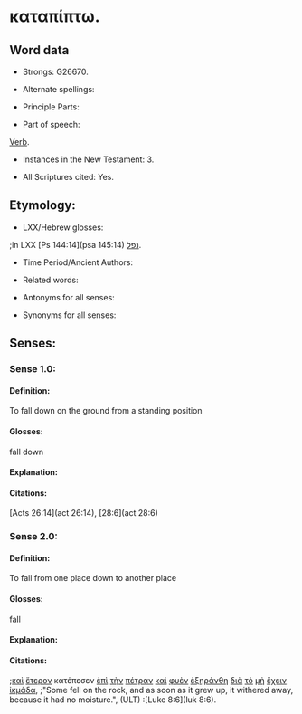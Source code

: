 # καταπίπτω.

<!-- Status: S2=Needs2ndReview -->
<!-- Lexica used for edits: BDAG, FFM, LN, BN, A-S -->

## Word data

* Strongs: G26670.


* Alternate spellings:

* Principle Parts: 

* Part of speech: 

[Verb](http://ugg.readthedocs.io/en/latest/verb.html).

* Instances in the New Testament: 3.

* All Scriptures cited: Yes.

## Etymology: 

* LXX/Hebrew glosses: 

;in LXX [Ps 144:14](psa 145:14) [נפל](//en-uhal/H5307).

* Time Period/Ancient Authors: 

* Related words: 

* Antonyms for all senses:

* Synonyms for all senses: 

## Senses:

### Sense 1.0:

#### Definition: 

To fall down on the ground from a standing position 

#### Glosses:

fall down

#### Explanation:

#### Citations:

[Acts 26:14](act 26:14),  [28:6](act 28:6)


### Sense 2.0:

#### Definition: 

To fall from one place down to another place

#### Glosses:

fall 

#### Explanation:

#### Citations:

;[καὶ](../G25320/01.md) [ἕτερον](../G20870/01.md) κατέπεσεν [ἐπὶ](../G19090/01.md) [τὴν](../G35880/01.md) [πέτραν](../G40730/01.md) [καὶ](../G25320/01.md) [φυὲν](../G54530/01.md) [ἐξηράνθη](../G35830/01.md) [διὰ](../G12230/01.md) [τὸ](../G35880/01.md) [μὴ](../G33610/01.md) [ἔχειν](../G21920/01.md) [ἰκμάδα](../G24290/01.md), 
;"Some fell on the rock, and as soon as it grew up, it withered away, because it had no moisture.",  (ULT)
:[Luke 8:6](luk 8:6).

